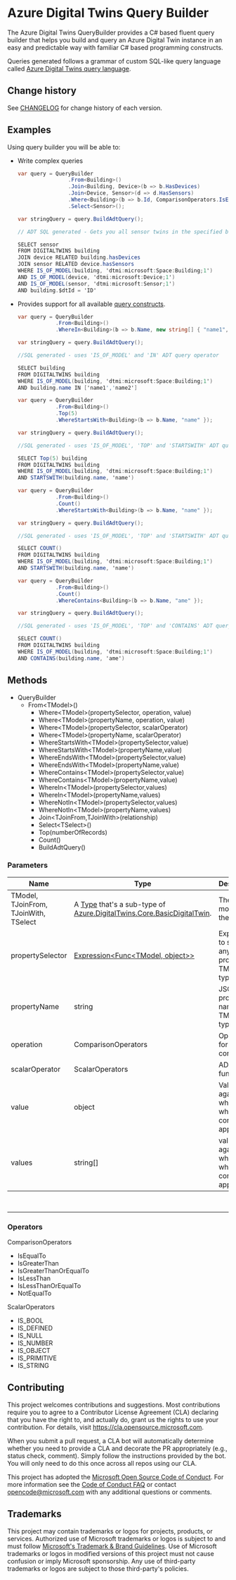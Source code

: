 # Azure Digital Twins Query Builder

The Azure Digital Twins QueryBuilder provides a C# based fluent query builder that helps you build and query an Azure Digital Twin instance in an easy and predictable way with familiar C# based programming constructs.

Queries generated follows a grammar of custom SQL-like query language called [Azure Digital Twins query language](https://docs.microsoft.com/en-us/azure/digital-twins/concepts-query-language).

## Change history
See [CHANGELOG](https://github.com/microsoft/query-builder-for-digital-twins/blob/main/CHANGELOG.md) for change history of each version.

## Examples
Using query builder you will be able to:

- Write complex queries

    ``` csharp
    var query = QueryBuilder
                    .From<Building>()
                    .Join<Building, Device>(b => b.HasDevices)
                    .Join<Device, Sensor>(d => d.HasSensors)
                    .Where<Building>(b => b.Id, ComparisonOperators.IsEqualTo, "ID")
                    .Select<Sensor>();

    var stringQuery = query.BuildAdtQuery();

    // ADT SQL generated - Gets you all sensor twins in the specified building

    SELECT sensor
    FROM DIGITALTWINS building
    JOIN device RELATED building.hasDevices
    JOIN sensor RELATED device.hasSensors
    WHERE IS_OF_MODEL(building, 'dtmi:microsoft:Space:Building;1')
    AND IS_OF_MODEL(device, 'dtmi:microsoft:Device;1')
    AND IS_OF_MODEL(sensor, 'dtmi:microsoft:Sensor;1')
    AND building.$dtId = 'ID'
    ```

- Provides support for all available [query constructs](https://docs.microsoft.com/en-us/azure/digital-twins/concepts-query-language#reference-documentation).

    ``` csharp
    var query = QueryBuilder
                .From<Building>()
                .WhereIn<Building>(b => b.Name, new string[] { "name1", "name2" });

    var stringQuery = query.BuildAdtQuery();

    //SQL generated - uses 'IS_OF_MODEL' and 'IN' ADT query operator

    SELECT building
    FROM DIGITALTWINS building
    WHERE IS_OF_MODEL(building, 'dtmi:microsoft:Space:Building;1')
    AND building.name IN ['name1','name2']
    ```

    ``` csharp
    var query = QueryBuilder
                .From<Building>()
                .Top(5)
                .WhereStartsWith<Building>(b => b.Name, "name" });

    var stringQuery = query.BuildAdtQuery();

    //SQL generated - uses 'IS_OF_MODEL', 'TOP' and 'STARTSWITH' ADT query operator

    SELECT Top(5) building
    FROM DIGITALTWINS building
    WHERE IS_OF_MODEL(building, 'dtmi:microsoft:Space:Building;1')
    AND STARTSWITH(building.name, 'name')
    ```

    ``` csharp
    var query = QueryBuilder
                .From<Building>()
                .Count()
                .WhereStartsWith<Building>(b => b.Name, "name" });

    var stringQuery = query.BuildAdtQuery();

    //SQL generated - uses 'IS_OF_MODEL', 'TOP' and 'STARTSWITH' ADT query operator

    SELECT COUNT()
    FROM DIGITALTWINS building
    WHERE IS_OF_MODEL(building, 'dtmi:microsoft:Space:Building;1')
    AND STARTSWITH(building.name, 'name')
    ```

    ``` csharp
    var query = QueryBuilder
                .From<Building>()
                .Count()
                .WhereContains<Building>(b => b.Name, "ame" });

    var stringQuery = query.BuildAdtQuery();

    //SQL generated - uses 'IS_OF_MODEL', 'TOP' and 'CONTAINS' ADT query operator

    SELECT COUNT()
    FROM DIGITALTWINS building
    WHERE IS_OF_MODEL(building, 'dtmi:microsoft:Space:Building;1')
    AND CONTAINS(building.name, 'ame')
    ```

## Methods

- QueryBuilder
  - From\<TModel\>()
    - Where\<TModel\>(propertySelector, operation, value)
    - Where\<TModel\>(propertyName, operation, value)
    - Where\<TModel\>(propertySelector, scalarOperator)
    - Where\<TModel\>(propertyName, scalarOperator)
    - WhereStartsWith\<TModel\>(propertySelector,value)
    - WhereStartsWith\<TModel\>(propertyName,value)
    - WhereEndsWith\<TModel\>(propertySelector,value)
    - WhereEndsWith\<TModel\>(propertyName,value)
    - WhereContains\<TModel\>(propertySelector,value)
    - WhereContains\<TModel\>(propertyName,value)
    - WhereIn\<TModel\>(propertySelector,values)
    - WhereIn\<TModel\>(propertyName,values)
    - WhereNotIn\<TModel\>(propertySelector,values)
    - WhereNotIn\<TModel\>(propertyName,values)
    - Join\<TJoinFrom,TJoinWith\>(relationship)
    - Select\<TSelect\>()
    - Top(numberOfRecords)
    - Count()
    - BuildAdtQuery()

### Parameters

| Name | Type | Description |
| ---- | ---- | ----------- |
| TModel, TJoinFrom, TJoinWith, TSelect | A [Type](https://docs.microsoft.com/en-us/dotnet/api/system.type) that's a sub-type of [Azure.DigitalTwins.Core.BasicDigitalTwin](https://github.com/Azure/azure-sdk-for-net/blob/main/sdk/digitaltwins/Azure.DigitalTwins.Core/src/Models/BasicDigitalTwin.cs). | The C# model of the twin. |
| propertySelector | [Expression<Func<TModel, object>>](https://docs.microsoft.com/en-us/dotnet/api/system.linq.expressions.expression-1) | Expression to select any property of TModel type.|
| propertyName | string | JSON property name of TModel type.  |
| operation | ComparisonOperators | Operator for the condition. |
| scalarOperator | ScalarOperators | ADT scalar function.  |
| value | object | Value against which the where condition is applied. |
| values | string[] | values against which the where condition is applied. |

&nbsp;
___

### Operators

ComparisonOperators

- IsEqualTo
- IsGreaterThan
- IsGreaterThanOrEqualTo
- IsLessThan
- IsLessThanOrEqualTo
- NotEqualTo

ScalarOperators

- IS_BOOL
- IS_DEFINED
- IS_NULL
- IS_NUMBER
- IS_OBJECT
- IS_PRIMITIVE
- IS_STRING

## Contributing

This project welcomes contributions and suggestions.  Most contributions require you to agree to a
Contributor License Agreement (CLA) declaring that you have the right to, and actually do, grant us
the rights to use your contribution. For details, visit https://cla.opensource.microsoft.com.

When you submit a pull request, a CLA bot will automatically determine whether you need to provide
a CLA and decorate the PR appropriately (e.g., status check, comment). Simply follow the instructions
provided by the bot. You will only need to do this once across all repos using our CLA.

This project has adopted the [Microsoft Open Source Code of Conduct](https://opensource.microsoft.com/codeofconduct/).
For more information see the [Code of Conduct FAQ](https://opensource.microsoft.com/codeofconduct/faq/) or
contact [opencode@microsoft.com](mailto:opencode@microsoft.com) with any additional questions or comments.

## Trademarks

This project may contain trademarks or logos for projects, products, or services. Authorized use of Microsoft 
trademarks or logos is subject to and must follow 
[Microsoft's Trademark & Brand Guidelines](https://www.microsoft.com/en-us/legal/intellectualproperty/trademarks/usage/general).
Use of Microsoft trademarks or logos in modified versions of this project must not cause confusion or imply Microsoft sponsorship.
Any use of third-party trademarks or logos are subject to those third-party's policies.
